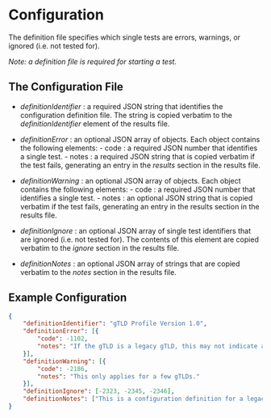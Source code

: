 # Configuration

The definition file specifies which single tests are errors, warnings, or ignored (i.e. not tested for).

_Note: a definition file is required for starting a test._

## The Configuration File

- _definitionIdentifier_ : a required JSON string that identifies the configuration definition file. The string is copied
verbatim to the _definitionIdentifier_ element of the results file.

- _definitionError_ : an optional JSON array of objects. Each object contains the following elements:
      - code : a required JSON number that identifies a single test.
      - notes : a required JSON string that is copied verbatim if the test fails, generating an entry in the _results_ section in the results file.

- _definitionWarning_ : an optional JSON array of objects. Each object contains the following elements:
      - code : a required JSON number that identifies a single test.
      - notes : an optional JSON string that is copied verbatim if the test fails, generating an entry in the results section in the results file.
- _definitionIgnore_ : an optional JSON array of single test identifiers that are ignored (i.e. not tested for). The
contents of this element are copied verbatim to the _ignore_ section in the results file.
- _definitionNotes_ : an optional JSON array of strings that are copied verbatim to the _notes_ section in the results file.

## Example Configuration

``` json
{
    "definitionIdentifier": "gTLD Profile Version 1.0",
    "definitionError": [{
        "code": -1102,
        "notes": "If the gTLD is a legacy gTLD, this may not indicate an error, review by a person is required."
    }],
    "definitionWarning": [{
        "code": -2186,
        "notes": "This only applies for a few gTLDs."
    }],
    "definitionIgnore": [-2323, -2345, -2346],
    "definitionNotes": ["This is a configuration definition for a legacy gTLD.", "Developed by ICANN."]
}
```

